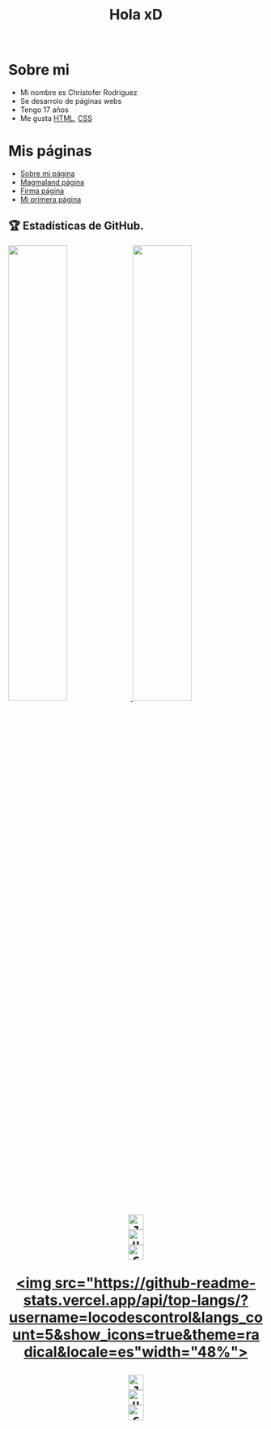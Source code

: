   <br>
  <h1 align="center"> Hola xD </h1>
  <br>
  
# **Sobre mi**

  - Mi nombre es Christofer Rodriguez 
  - Se desarrolo de páginas webs
  - Tengo 17 años
  - Me gusta  [HTML](https://es.wikipedia.org/wiki/HTML), [CSS](https://es.wikipedia.org/wiki/CSS)
  
  # **Mis páginas**
  
 
  - <a href="http://loco.locodescontrol.xyz" target="_blank">Sobre mi página</a>
  - <a href="http://magma.locodescontrol.xyz" target="_blank">Magmaland página</a>
  - <a href="http://firma.locodescontrol.xyz" target="_blank">Firma página</a>
  - <a href="http://web01.locodescontrol.xyz" target="_blank">Mi primera página</a>
  
  
## 🏆 Estadísticas de GitHub.
<a href="https://github.com/locodescontrol">
  <img src="https://github-readme-stats.vercel.app/api?username=locodescontrol&show_icons=true&theme=radical&locale=es"width="48%">
  <img src="https://github-readme-streak-stats.herokuapp.com?user=locodescontrol&theme=radical&locale=es"width="48%" >
  <h1 align="center">
     <p>
<code><img height="30" alt="JavaScript" 
src="https://lenguajejs.com/javascript/logo.svg">
</code>
<code><img height="30" alt="HTML" 
src="https://lenguajehtml.com/html/logo.svg">
</code>
<code><img height="30" alt="CSS" 
src="https://lenguajecss.com/css/logo.svg">
</code>

  <img src="https://github-readme-stats.vercel.app/api/top-langs/?username=locodescontrol&langs_count=5&show_icons=true&theme=radical&locale=es"width="48%">
</a>
 <p>
<code><img height="30" alt="JavaScript" 
src="https://lenguajejs.com/javascript/logo.svg">
</code>
<code><img height="30" alt="HTML" 
src="https://lenguajehtml.com/html/logo.svg">
</code>
<code><img height="30" alt="CSS" 
src="https://lenguajecss.com/css/logo.svg">
</code>
